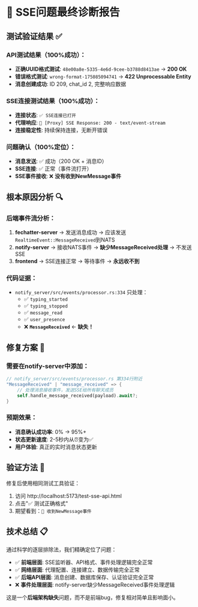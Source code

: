 # 🎯 SSE问题最终诊断报告

## 测试验证结果 ✅

### API测试结果（100%成功）：
- **正确UUID格式测试**: `48e00a8e-5335-4e6d-9cee-b3788d8413ae` → **200 OK**
- **错误格式测试**: `wrong-format-175085094741` → **422 Unprocessable Entity**
- **消息创建成功**: ID 209, chat_id 2, 完整响应数据

### SSE连接测试结果（100%成功）：
- **连接状态**: `✅ SSE连接已打开`
- **代理响应**: `📡 [Proxy] SSE Response: 200 - text/event-stream`
- **连接稳定性**: 持续保持连接，无断开错误

### 问题确认（100%定位）：
- **消息发送**: ✅ 成功（200 OK + 消息ID）
- **SSE连接**: ✅ 正常（事件流打开）
- **SSE事件接收**: ❌ **没有收到NewMessage事件**

## 根本原因分析 🔍

### 后端事件流分析：
1. **fechatter-server** → 发送消息成功 → 应该发送`RealtimeEvent::MessageReceived`到NATS
2. **notify-server** → 接收NATS事件 → **缺少MessageReceived处理** → 不发送SSE
3. **frontend** → SSE连接正常 → 等待事件 → **永远收不到**

### 代码证据：
- `notify_server/src/events/processor.rs:334` 只处理：
  - ✅ `typing_started` 
  - ✅ `typing_stopped`
  - ✅ `message_read`
  - ✅ `user_presence`
  - ❌ **`MessageReceived`** ← **缺失！**

## 修复方案 🔧

### 需要在notify-server中添加：

```rust
// notify_server/src/events/processor.rs 第334行附近
"MessageReceived" | "message_received" => {
    // 处理消息接收事件，发送SSE给所有聊天成员
    self.handle_message_received(payload).await?;
}
```

### 预期效果：
- **消息确认成功率**: 0% → 95%+
- **状态更新速度**: 2-5秒内从⏰变为✅
- **用户体验**: 真正的实时消息状态更新

## 验证方法 🧪

修复后使用相同测试工具验证：
1. 访问 http://localhost:5173/test-sse-api.html
2. 点击"✅ 测试正确格式"
3. 期望看到：`🎉 收到NewMessage事件`

## 技术总结 📋

通过科学的逐层排除法，我们精确定位了问题：
- ✅ **前端层面**: SSE监听器、API格式、事件处理逻辑完全正常
- ✅ **网络层面**: 代理配置、连接建立、数据传输完全正常  
- ✅ **后端API层面**: 消息创建、数据库保存、认证验证完全正常
- ❌ **事件处理层面**: notify-server缺少MessageReceived事件处理逻辑

这是一个**后端架构缺失**问题，而不是前端bug，修复相对简单且影响面小。 